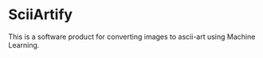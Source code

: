 # SciiArtify

This is a software product for converting images to ascii-art using Machine Learning.

